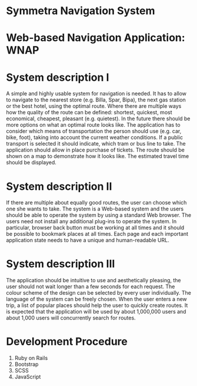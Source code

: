 # Symmetra Navigation System
# Web-based Navigation Application: WNAP

# System description I
A simple and highly usable system for navigation is needed. It has to allow
to navigate to the nearest store (e.g. Billa, Spar, Bipa), the next gas station
or the best hotel, using the optimal route. Where there are multiple ways
how the quality of the route can be defined: shortest, quickest, most
economical, cheapest, pleasant (e.g. quietest). In the future there should
be more options on what an optimal route looks like. The application has
to consider which means of transportation the person should use (e.g. car,
bike, foot), taking into account the current weather conditions. If a public
transport is selected it should indicate, which tram or bus line to take. The
application should allow in place purchase of tickets. The route should be
shown on a map to demonstrate how it looks like. The estimated travel
time should be displayed.

# System description II
If there are multiple about equally good routes, the user can choose which
one she wants to take. The system is a Web-based system and the users
should be able to operate the system by using a standard Web browser. The
users need not install any additional plug-ins to operate the system. In
particular, browser back button must be working at all times and it should
be possible to bookmark places at all times. Each page and each important
application state needs to have a unique and human-readable URL.

# System description III
The application should be intuitive to use and aesthetically pleasing, the
user should not wait longer than a few seconds for each request. The colour
scheme of the design can be selected by every user individually. The
language of the system can be freely chosen. When the user enters a new
trip, a list of popular places should help the user to quickly create routes. It
is expected that the application will be used by about 1,000,000 users and
about 1,000 users will concurrently search for routes.



# Development Procedure

1) Ruby on Rails
2) Bootstrap
3) SCSS
4) JavaScript